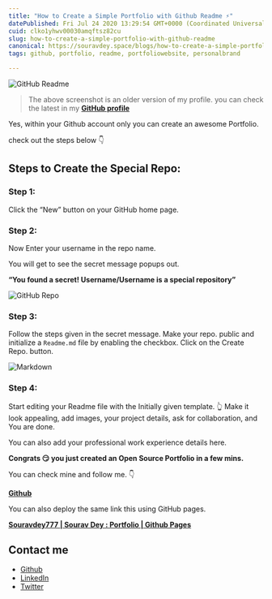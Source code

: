 ```yaml
---
title: "How to Create a Simple Portfolio with Github Readme ⚡️"
datePublished: Fri Jul 24 2020 13:29:54 GMT+0000 (Coordinated Universal Time)
cuid: clko1yhwv00030amqftsz82cu
slug: how-to-create-a-simple-portfolio-with-github-readme
canonical: https://souravdey.space/blogs/how-to-create-a-simple-portfolio-with-github-readme
tags: github, portfolio, readme, portfoliowebsite, personalbrand

---
```


![GitHub Readme](https://miro.medium.com/v2/resize:fit:1228/format:webp/1*0MhejSBPMbRO_I8O7FqDnQ.jpeg)
> The above screenshot is an older version of my profile. you can check the latest in my [**GitHub profile**](https://github.com/Souravdey777/)

Yes, within your Github account only you can create an awesome Portfolio.

check out the steps below 👇

## Steps to Create the Special Repo:

### Step 1:

Click the “New” button on your GitHub home page.

### Step 2:

Now Enter your username in the repo name.

You will get to see the secret message popups out.

**“You found a secret! Username/Username is a special repository”**

![GitHub Repo](https://miro.medium.com/v2/resize:fit:1400/format:webp/1*0nrD7fue-KirpjHcI3BHNg.jpeg)

### Step 3:

Follow the steps given in the secret message. Make your repo. public and initialize a `Readme.md` file by enabling the checkbox. Click on the Create Repo. button.

![Markdown](https://miro.medium.com/v2/resize:fit:1400/format:webp/1*AjA2W1zmA-b1oXLuxDDcZQ.jpeg)

### Step 4:

Start editing your Readme file with the Initially given template. 👆 Make it look appealing, add images, your project details, ask for collaboration, and You are done.

You can also add your professional work experience details here.

**Congrats 😏 you just created an Open Source Portfolio in a few mins.**

You can check mine and follow me. 👇

**[Github](https://github.com/Souravdey777/)**

You can also deploy the same link this using GitHub pages.

**[Souravdey777 | Sourav Dey : Portfolio | Github Pages](https://souravdey777.github.io/Souravdey777/)**


## Contact me

- [Github](https://github.com/Souravdey777/)
- [LinkedIn](https://www.linkedin.com/in/souravdey777)
- [Twitter](https://twitter.com/Souravdey777)
